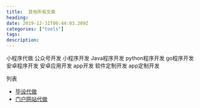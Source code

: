 ```yaml
---
title:  其他所有文章
heading: 
date: 2019-12-31T06:44:03.209Z
categories: ["tools"]
tags: 
description: 
---
```


小程序代做
公众号开发
小程序开发
Java程序开发
python程序开发
go程序开发
安卓程序开发
安卓应用开发
app开发
软件定制开发
app定制开发



列表
- [毕设代做](https://sxy91.com/posts/graduation-project/)
- [门户网站代做](https://sxy91.com/posts/web-portals/)